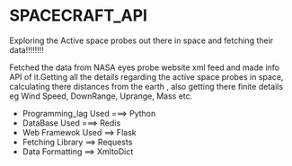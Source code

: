 # SPACECRAFT_API
Exploring the Active space probes out there in space and fetching their data!!!!!!!! 


Fetched the data from NASA eyes probe website xml feed and made info API of it.Getting all the details regarding the active space probes in space, calculating there distances from the earth , also getting there finite details eg Wind Speed, DownRange, Uprange, Mass etc.

* Programming_lag Used ===> Python<br />
* DataBase Used ===> Redis<br />
* Web Framewok Used ==> Flask<br />
* Fetching Library ==> Requests<br />
* Data Formatting ==> XmltoDict<br />


